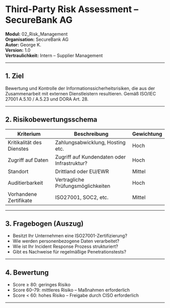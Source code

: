 # Third-Party Risk Assessment – SecureBank AG

**Modul:** 02_Risk_Management  
**Organisation:** SecureBank AG  
**Autor:** George K.  
**Version:** 1.0  
**Vertraulichkeit:** Intern – Supplier Management

---

## 1. Ziel

Bewertung und Kontrolle der Informationssicherheitsrisiken, die aus der Zusammenarbeit mit externen Dienstleistern resultieren. Gemäß ISO/IEC 27001 A.5.10 / A.5.23 und DORA Art. 28.

---

## 2. Risikobewertungsschema

| Kriterium | Beschreibung | Gewichtung |
|----------|--------------|------------|
| Kritikalität des Dienstes | Zahlungsabwicklung, Hosting etc. | Hoch |
| Zugriff auf Daten | Zugriff auf Kundendaten oder Infrastruktur? | Hoch |
| Standort | Drittland oder EU/EWR | Mittel |
| Auditierbarkeit | Vertragliche Prüfungsmöglichkeiten | Hoch |
| Vorhandene Zertifikate | ISO27001, SOC2, etc. | Mittel |

---

## 3. Fragebogen (Auszug)

- Besitzt Ihr Unternehmen eine ISO27001-Zertifizierung?
- Wie werden personenbezogene Daten verarbeitet?
- Wie ist Ihr Incident Response Prozess strukturiert?
- Gibt es Nachweise für regelmäßige Penetrationstests?

---

## 4. Bewertung

- Score ≥ 80: geringes Risiko
- Score 60–79: mittleres Risiko – Maßnahmen erforderlich
- Score < 60: hohes Risiko – Freigabe durch CISO erforderlich

---
